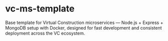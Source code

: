# vc-ms-template
Base template for Virtual Construction microservices — Node.js + Express + MongoDB setup with Docker, designed for fast development and consistent deployment across the VC ecosystem.
